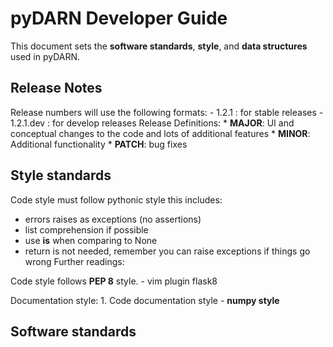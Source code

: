 # pyDARN Developer Guide

This document sets the **software standards**, **style**, 
and **data structures** used in pyDARN.

## Release Notes

Release numbers will use the following formats:
    - 1.2.1 : for stable releases
    - 1.2.1.dev : for develop releases 
Release Definitions: 
    * **MAJOR**: UI and conceptual changes to the code and lots of additional features
    * **MINOR**: Additional functionality
    * **PATCH**: bug fixes 

## Style standards 
Code style must follow pythonic style this includes:
- errors raises as exceptions (no assertions)
- list comprehension if possible 
- use **is** when comparing to None
- return is not needed, remember you can raise exceptions if things go wrong
Further readings: 

Code style follows **PEP 8** style.
    - vim  plugin flask8

Documentation style:
    1. Code documentation style - **numpy style**


## Software standards 




